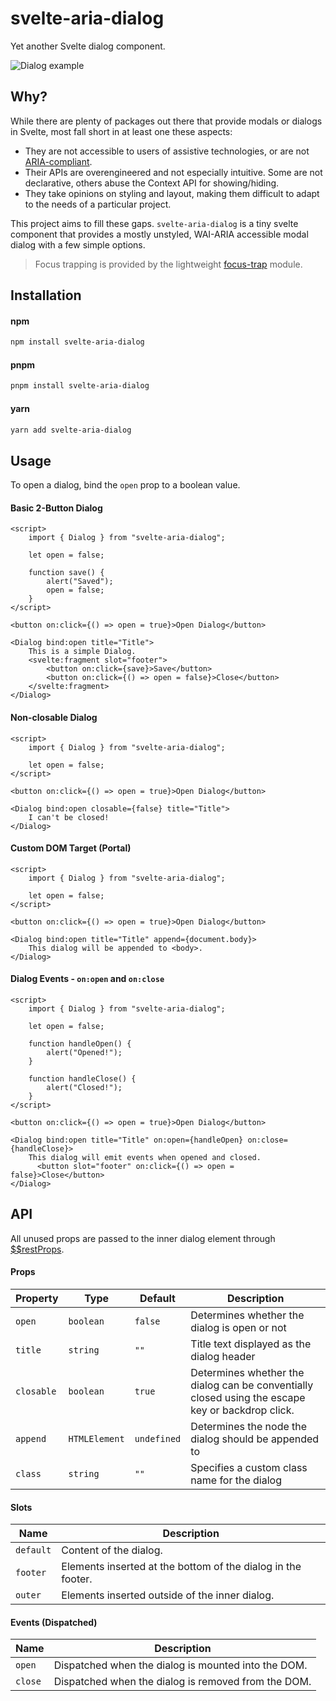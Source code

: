 # svelte-aria-dialog

Yet another Svelte dialog component.

![Dialog example](https://i.imgur.com/J4UiO0a.png)

## Why?
While there are plenty of packages out there that provide modals or dialogs in Svelte, most fall short in at least one these aspects:

- They are not accessible to users of assistive technologies, or are not [ARIA-compliant](https://www.w3.org/TR/wai-aria-practices/#dialog_modal).
- Their APIs are overengineered and not especially intuitive. Some are not declarative, others abuse the Context API for showing/hiding.
- They take opinions on styling and layout, making them difficult to adapt to the needs of a particular project.

This project aims to fill these gaps. `svelte-aria-dialog` is a tiny svelte component that provides a mostly unstyled, WAI-ARIA accessible modal dialog with a few simple options.

> Focus trapping is provided by the lightweight [focus-trap](https://github.com/focus-trap/focus-trap) module.

## Installation

#### npm
```bash
npm install svelte-aria-dialog
```

#### pnpm
```bash
pnpm install svelte-aria-dialog
```

#### yarn
```bash
yarn add svelte-aria-dialog
```

## Usage

To open a dialog, bind the `open` prop to a boolean value.

#### Basic 2-Button Dialog
```tsx
<script>
    import { Dialog } from "svelte-aria-dialog";

    let open = false;

    function save() {
        alert("Saved");
        open = false;
    }
</script>

<button on:click={() => open = true}>Open Dialog</button>

<Dialog bind:open title="Title">
    This is a simple Dialog.
    <svelte:fragment slot="footer">
        <button on:click={save}>Save</button>
        <button on:click={() => open = false}>Close</button>
    </svelte:fragment>
</Dialog>
```

#### Non-closable Dialog
```tsx
<script>
    import { Dialog } from "svelte-aria-dialog";

    let open = false;
</script>

<button on:click={() => open = true}>Open Dialog</button>

<Dialog bind:open closable={false} title="Title">
    I can't be closed!
</Dialog>
```

#### Custom DOM Target (Portal)
```tsx
<script>
    import { Dialog } from "svelte-aria-dialog";

    let open = false;
</script>

<button on:click={() => open = true}>Open Dialog</button>

<Dialog bind:open title="Title" append={document.body}>
    This dialog will be appended to <body>.
</Dialog>
```

#### Dialog Events - `on:open` and `on:close`
```tsx
<script>
    import { Dialog } from "svelte-aria-dialog";

    let open = false;

    function handleOpen() {
        alert("Opened!");
    }

    function handleClose() {
        alert("Closed!");
    }
</script>

<button on:click={() => open = true}>Open Dialog</button>

<Dialog bind:open title="Title" on:open={handleOpen} on:close={handleClose}>
    This dialog will emit events when opened and closed.
      <button slot="footer" on:click={() => open = false}>Close</button>
</Dialog>
```

## API

All unused props are passed to the inner dialog element through [$$restProps](https://svelte.dev/docs#template-syntax-attributes-and-props).

#### Props
| Property   | Type          | Default     | Description                                                                                      |
| ---------- | ------------- | ----------- | ------------------------------------------------------------------------------------------------ |
| `open`     | `boolean`     | `false`     | Determines whether the dialog is open or not                                                     |
| `title`    | `string`      | `""`        | Title text displayed as the dialog header                                                        |
| `closable` | `boolean`     | `true`      | Determines whether the dialog can be conventially closed using the escape key or backdrop click. |
| `append`   | `HTMLElement` | `undefined` | Determines the node the dialog should be appended to                                             |
| `class`    | `string`      | `""`        | Specifies a custom class name for the dialog                                                     |

#### Slots
| Name      | Description                                                  |
| --------- | ------------------------------------------------------------ |
| `default` | Content of the dialog.                                       |
| `footer`  | Elements inserted at the bottom of the dialog in the footer. |
| `outer`   | Elements inserted outside of the inner dialog.               |

#### Events (Dispatched)
| Name    | Description                                         |
| ------- | --------------------------------------------------- |
| `open`  | Dispatched when the dialog is mounted into the DOM. |
| `close` | Dispatched when the dialog is removed from the DOM. |